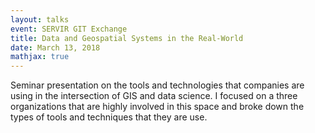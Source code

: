 ```yaml
---
layout: talks
event: SERVIR GIT Exchange 
title: Data and Geospatial Systems in the Real-World
date: March 13, 2018 
mathjax: true
---
```


Seminar presentation on the tools and technologies that companies are using in the intersection of GIS and data science. I focused on a three organizations that are highly involved in this space and broke down the types of tools and techniques that they are use.

